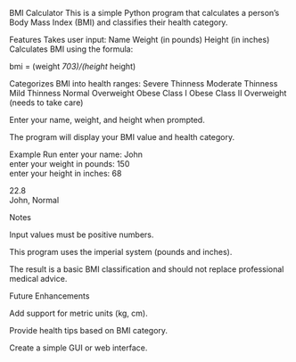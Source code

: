 BMI Calculator
This is a simple Python program that calculates a person’s Body Mass Index (BMI) and classifies their health category.

Features
Takes user input:
Name
Weight (in pounds)
Height (in inches)
Calculates BMI using the formula:

bmi = (weight *703)/(height* height)​


Categorizes BMI into health ranges:
Severe Thinness
Moderate Thinness
Mild Thinness
Normal
Overweight
Obese Class I
Obese Class II
Overweight (needs to take care)



Enter your name, weight, and height when prompted.

The program will display your BMI value and health category.

Example Run
enter your name: John  
enter your weight in pounds: 150  
enter your height in inches: 68  

22.8  
John, Normal

Notes

Input values must be positive numbers.

This program uses the imperial system (pounds and inches).

The result is a basic BMI classification and should not replace professional medical advice.

Future Enhancements

Add support for metric units (kg, cm).

Provide health tips based on BMI category.

Create a simple GUI or web interface.
